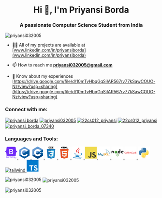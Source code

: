 <h1 align="center">Hi 👋, I'm Priyansi Borda</h1>
<h3 align="center">A passionate Computer Science Student from India</h3>

<p align="left"> <img src="https://komarev.com/ghpvc/?username=priyansi032005&label=Profile%20views&color=0e75b6&style=flat" alt="priyansi032005" /> </p>

- 👨‍💻 All of my projects are available at [www.linkedin.com/in/priyansiborda](www.linkedin.com/in/priyansiborda)

- 📫 How to reach me **priyansi032005@gmail.com**

- 📄 Know about my experiences [https://drive.google.com/file/d/10mTvHbqGqSiIAR567rv77kSawCOUO-Nz/view?usp=sharing](https://drive.google.com/file/d/10mTvHbqGqSiIAR567rv77kSawCOUO-Nz/view?usp=sharing)

<h3 align="left">Connect with me:</h3>
<p align="left">
<a href="www.linkedin.com/in/priyansiborda" target="blank"><img align="center" src="https://raw.githubusercontent.com/rahuldkjain/github-profile-readme-generator/master/src/images/icons/Social/linked-in-alt.svg" alt="priyansi borda" height="30" width="40" /></a>
<a href="https://www.codechef.com/users/priyansi032005" target="blank"><img align="center" src="https://cdn.jsdelivr.net/npm/simple-icons@3.1.0/icons/codechef.svg" alt="priyansi032005" height="30" width="40" /></a>
<a href="https://www.hackerrank.com/22cs012_priyansi" target="blank"><img align="center" src="https://raw.githubusercontent.com/rahuldkjain/github-profile-readme-generator/master/src/images/icons/Social/hackerrank.svg" alt="22cs012_priyansi" height="30" width="40" /></a>
<a href="https://www.leetcode.com/22cs012_priyansi" target="blank"><img align="center" src="https://raw.githubusercontent.com/rahuldkjain/github-profile-readme-generator/master/src/images/icons/Social/leet-code.svg" alt="22cs012_priyansi" height="30" width="40" /></a>
<a href="https://discord.gg/priyansi_borda_07340" target="blank"><img align="center" src="https://raw.githubusercontent.com/rahuldkjain/github-profile-readme-generator/master/src/images/icons/Social/discord.svg" alt="priyansi_borda_07340" height="30" width="40" /></a>
</p>

<h3 align="left">Languages and Tools:</h3>
<p align="left"> <a href="https://getbootstrap.com" target="_blank" rel="noreferrer"> <img src="https://raw.githubusercontent.com/devicons/devicon/master/icons/bootstrap/bootstrap-plain-wordmark.svg" alt="bootstrap" width="40" height="40"/> </a> <a href="https://www.cprogramming.com/" target="_blank" rel="noreferrer"> <img src="https://raw.githubusercontent.com/devicons/devicon/master/icons/c/c-original.svg" alt="c" width="40" height="40"/> </a> <a href="https://www.w3schools.com/cpp/" target="_blank" rel="noreferrer"> <img src="https://raw.githubusercontent.com/devicons/devicon/master/icons/cplusplus/cplusplus-original.svg" alt="cplusplus" width="40" height="40"/> </a> <a href="https://www.w3schools.com/css/" target="_blank" rel="noreferrer"> <img src="https://raw.githubusercontent.com/devicons/devicon/master/icons/css3/css3-original-wordmark.svg" alt="css3" width="40" height="40"/> </a> <a href="https://www.w3.org/html/" target="_blank" rel="noreferrer"> <img src="https://raw.githubusercontent.com/devicons/devicon/master/icons/html5/html5-original-wordmark.svg" alt="html5" width="40" height="40"/> </a> <a href="https://www.java.com" target="_blank" rel="noreferrer"> <img src="https://raw.githubusercontent.com/devicons/devicon/master/icons/java/java-original.svg" alt="java" width="40" height="40"/> </a> <a href="https://developer.mozilla.org/en-US/docs/Web/JavaScript" target="_blank" rel="noreferrer"> <img src="https://raw.githubusercontent.com/devicons/devicon/master/icons/javascript/javascript-original.svg" alt="javascript" width="40" height="40"/> </a> <a href="https://www.mysql.com/" target="_blank" rel="noreferrer"> <img src="https://raw.githubusercontent.com/devicons/devicon/master/icons/mysql/mysql-original-wordmark.svg" alt="mysql" width="40" height="40"/> </a> <a href="https://nodejs.org" target="_blank" rel="noreferrer"> <img src="https://raw.githubusercontent.com/devicons/devicon/master/icons/nodejs/nodejs-original-wordmark.svg" alt="nodejs" width="40" height="40"/> </a> <a href="https://www.oracle.com/" target="_blank" rel="noreferrer"> <img src="https://raw.githubusercontent.com/devicons/devicon/master/icons/oracle/oracle-original.svg" alt="oracle" width="40" height="40"/> </a> <a href="https://www.python.org" target="_blank" rel="noreferrer"> <img src="https://raw.githubusercontent.com/devicons/devicon/master/icons/python/python-original.svg" alt="python" width="40" height="40"/> </a> <a href="https://tailwindcss.com/" target="_blank" rel="noreferrer"> <img src="https://www.vectorlogo.zone/logos/tailwindcss/tailwindcss-icon.svg" alt="tailwind" width="40" height="40"/> </a> <a href="https://www.typescriptlang.org/" target="_blank" rel="noreferrer"> <img src="https://raw.githubusercontent.com/devicons/devicon/master/icons/typescript/typescript-original.svg" alt="typescript" width="40" height="40"/> </a> </p>

<p><img align="left" src="https://github-readme-stats.vercel.app/api/top-langs?username=priyansi032005&show_icons=true&locale=en&layout=compact" alt="priyansi032005" /></p>

<p>&nbsp;<img align="center" src="https://github-readme-stats.vercel.app/api?username=priyansi032005&show_icons=true&locale=en" alt="priyansi032005" /></p>

<p><img align="center" src="https://github-readme-streak-stats.herokuapp.com/?user=priyansi032005&" alt="priyansi032005" /></p>
